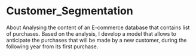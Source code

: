 # Customer_Segmentation
About Analysing the content of an E-commerce database that contains list of purchases. Based on the analysis, I develop a model that allows to anticipate the purchases that will be made by a new customer, during the following year from its first purchase.
